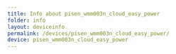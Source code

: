 ```yaml
---
title: Info about pisen_wmm003n_cloud_easy_power
folder: info
layout: deviceinfo
permalink: /devices/pisen_wmm003n_cloud_easy_power/
device: pisen_wmm003n_cloud_easy_power
---
```


